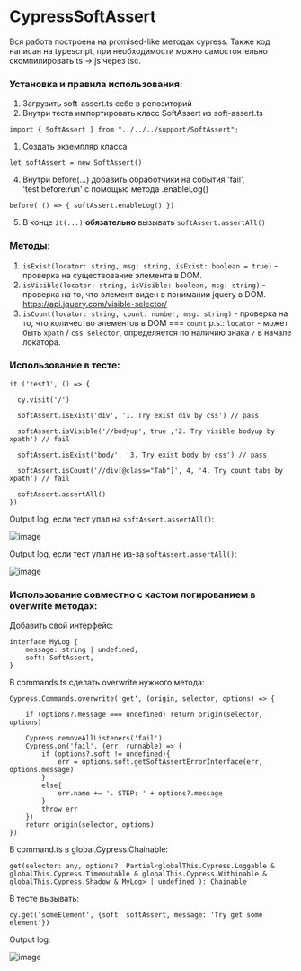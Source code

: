 # CypressSoftAssert
Вся работа построена на promised-like методах cypress. 
Также код написан на typescript, при необходимости можно самостоятельно скомпилировать ts -> js через tsc.

### Установка и правила использования:
  1. Загрузить soft-assert.ts себе в репозиторий
  2. Внутри теста импортировать класс SoftAssert из soft-assert.ts
  
  `import { SoftAssert } from "../../../support/SoftAssert";`
  
  1. Создать экземпляр класса
  
  `let softAssert = new SoftAssert()`
  
  4. Внутри before(...) добавить обработчики на события 'fail', 'test:before:run' с помощью метода .enableLog()
  
  `
  before( () => {
    softAssert.enableLog()
  })
  `
  
  5. В конце `it(...)` **обязательно** вызывать `softAssert.assertAll()`
  
### Методы:
  1. `isExist(locator: string, msg: string, isExist: boolean = true)` - проверка на существование элемента в DOM.
  2. `isVisible(locator: string, isVisible: boolean, msg: string)` - проверка на то, что элемент виден в понимании jquery в DOM. https://api.jquery.com/visible-selector/
  3. `isCount(locator: string, count: number, msg: string)` - проверка на то, что количество элементов в DOM === `count`
p.s.: `locator` - может быть `xpath` / `css selector`, определяется по наличию знака `/` в начале локатора. 
  
### Использование в тесте:
```
it ('test1', () => {

  cy.visit('/')

  softAssert.isExist('div', '1. Try exist div by css') // pass

  softAssert.isVisible('//bodyup', true ,'2. Try visible bodyup by xpath') // fail
            
  softAssert.isExist('body', '3. Try exist body by css') // pass

  softAssert.isCount('//div[@class="Tab"]', 4, '4. Try count tabs by xpath') // fail

  softAssert.assertAll()
})
```
Output log, если тест упал на `softAssert.assertAll()`:

![image](https://user-images.githubusercontent.com/78767328/206909652-e7e20dcb-1ea5-4515-80d6-a30e9e6e21b0.png)


Output log, если тест упал не из-за `softAssert.assertAll()`:

![image](https://user-images.githubusercontent.com/78767328/206909902-3876ab43-de57-4ec4-af08-2065bf54281d.png)


### Использование совместно с кастом логированием в overwrite методах:
Добавить свой интерфейс:
```
interface MyLog {
    message: string | undefined,
    soft: SoftAssert,
}
```
В commands.ts сделать overwrite нужного метода:
```
Cypress.Commands.overwrite('get', (origin, selector, options) => {
    
    if (options?.message === undefined) return origin(selector, options)
    
    Cypress.removeAllListeners('fail')
    Cypress.on('fail', (err, runnable) => {
        if (options?.soft != undefined){ 
            err = options.soft.getSoftAssertErrorInterface(err, options.message)
        }
        else{
            err.name += '. STEP: ' + options?.message
        }
        throw err
    })
    return origin(selector, options)
})
```

В command.ts в global.Cypress.Chainable:
```
get(selector: any, options?: Partial<globalThis.Cypress.Loggable & globalThis.Cypress.Timeoutable & globalThis.Cypress.Withinable & globalThis.Cypress.Shadow & MyLog> | undefined ): Chainable
```

В тесте вызывать:

`
 cy.get('someElement', {soft: softAssert, message: 'Try get some element'})
`

Output log:

![image](https://user-images.githubusercontent.com/78767328/206910431-0267c9b9-4fbc-4924-b6b7-d82c34f8e9d2.png)
